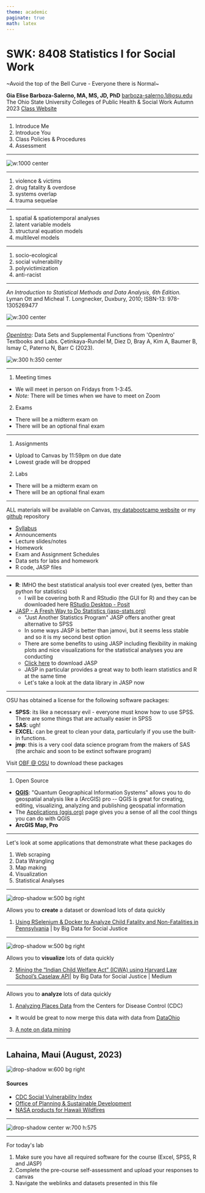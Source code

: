 ```yaml
---
theme: academic
paginate: true
math: latex
---
```


<!-- _class: lead -->
# SWK: 8408 Statistics I for Social Work

 ~Avoid the top of the Bell Curve - Everyone there is Normal~


**Gia Elise Barboza-Salerno, MA, MS, JD, PhD**
<barboza-salerno.1@osu.edu>
The Ohio State University
Colleges of Public Health  & Social Work
Autumn 2023
[Class Website](https://bigdataforsocialjustice.github.io/SWK8408)

---

<!-- _header: Table of Contents -->
1. Introduce Me
2. Introduce You
3. Class Policies & Procedures
4. Assessment
<!-- _footer: SWK 8408 (Week 1) -->
---

<!-- _header: Introduction -->
![w:1000 center](../Images/schools.png)


<!-- _footer: SWK 8408 (Week 1) -->

---
<!-- _header: Substantive Focus -->

1. violence & victims
2. drug fatality & overdose
3. systems overlap
4. trauma sequelae

<!-- _footer: SWK 8408 (Week 1) -->

---

<!-- _header: Methodological Focus -->

1. spatial & spatiotemporal analyses
2. latent variable models
3. structural equation models
4. multilevel models

<!-- _footer: SWK 8408 (Week 1) -->

---

<!-- _header: Frameworks  -->

1. socio-ecological
2. social vulnerability
3. polyvictimization
4. anti-racist
<!-- _footer: SWK 8408 (Week 1) -->
---
<!-- _header: Textbooks  -->
*An Introduction to Statistical Methods and Data Analysis, 6th Edition.*  Lyman Ott and Micheal T. Longnecker, Duxbury, 2010; ISBN-13:  978-1305269477

![w:300 center](../Images/ott_book.png)

<!-- _footer: SWK 8408 (Week 1) -->

---
<!-- _header: Textbooks  -->
*[OpenIntro](https://leanpub.com/os)*: Data Sets and Supplemental Functions from 'OpenIntro' Textbooks and Labs. Çetinkaya-Rundel M, Diez D, Bray A, Kim A, Baumer B, Ismay C, Paterno N, Barr C (2023). 

![w:300 h:350 center](../Images/openintro.png)


<!-- _footer: SWK 8408 (Week 1) -->

---

<!-- _header: Class Policies  -->

1. Meeting times
- We will meet in person on Fridays from 1-3:45. 
- *Note:* There will be times  when we have to meet on Zoom  
2. Exams
- There will be a midterm exam on  
- There will be an optional final exam  
<!-- _footer: SWK 8408 (Week 1) -->
---

<!-- _header: Class Policies  -->

1. Assignments
- Upload to Canvas by 11:59pm on due date  
- Lowest grade will be dropped
2. Labs
- There will be a midterm exam on  
- There will be an optional final exam  
<!-- _footer: SWK 8408 (Week 1) -->
---

<!-- _header: Websites  -->
ALL materials will be available on Canvas, [my databootcamp website](https://bigdataforsocialjustice.github.io/databootcamp/) or my [github](http://www.github.com/bigdataforsocialjustice) repository

- [Syllabus](https://bigdataforsocialjustice.github.io/SWK8408/SWK8408_Syllabus.pdf)
- Announcements 
- Lecture slides/notes  
- Homework  
- Exam and Assignment Schedules  
- Data sets for labs and homework  
- R code, JASP files  
<!-- _footer: SWK 8408 (Week 1) -->

---
<!-- _header: Open Source Software  -->

- **R**: IMHO the best statistical analysis tool ever created (yes, better than python for statistics)
	- I will be covering both R and RStudio (the GUI for R) and they can be downloaded here [RStudio Desktop - Posit](https://posit.co/download/rstudio-desktop/)
- [JASP - A Fresh Way to Do Statistics (jasp-stats.org)](https://jasp-stats.org/)
	- "Just Another Statistics Program" JASP offers another great alternative to SPSS
	- In some ways JASP is better than jamovi, but it seems less stable and so it is my second best option
	- There are some benefits to using JASP including flexibility in making plots and nice visualizations for the statistical analyses you are conducting
	- [Click here](https://jasp-stats.org/download/) to download JASP
	- JASP in particular provides a great way to both learn statistics and R at the same time
	- Let's take a look at the data library in JASP now
	<!-- _footer: SWK 8408 (Week 1) -->
---

<!-- _header: Proprietary Software  -->

OSU has obtained a license for the following software packages:
- **SPSS**: its like a necessary evil - everyone must know how to use SPSS. There are some things that are actually easier in SPSS
- **SAS**: ugh!
- **EXCEL**: can be great to clean your data, particularly if you use the built-in functions. 
- **jmp**: this is a very cool data science program from the makers of SAS (the archaic and soon to be extinct software program)

Visit [OBF @ OSU](https://busfin.osu.edu/user/login?destination=node/3157) to download these packages
<!-- _footer: SWK 8408 (Week 1) -->

---

<!-- _header: Mapping Software  -->

1. Open Source
- [**QGIS**](https://qgis.org/en/site/forusers/download.html):  "Quantum Geographical Information Systems" allows you to do geospatial analysis like a (ArcGIS) pro -- QGIS is great for creating, editing, visualizing, analyzing and publishing geospatial information
- The [Applications (qgis.org)](https://qgis.org/en/site/about/features.html) page gives you a sense of all the cool things you can do with QGIS
- **ArcGIS Map, Pro**
<!-- _footer: SWK 8408 (Week 1) -->
---

<!-- _header: Examples  -->

Let's look at some applications that demonstrate what these packages do
1. Web scraping
2. Data Wrangling
3. Map making
4. Visualization
5. Statistical Analyses
<!-- _footer: SWK 8408 (Week 1) -->

---

<!-- _header: Web Scraping  -->

![drop-shadow w:500 bg right](../Images/wordcloud.png)


Allows you to **create** a dataset or download lots of data quickly
1. [Using RSelenium & Docker to Analyze Child Fatality and Non-Fatalities in Pennsylvania](https://bigdataforsocialjustice.medium.com/using-rselenium-docker-to-analyze-child-fatality-and-non-fatalities-in-pennsylvania-7276cfe3c3ab) | by Big Data for Social Justice
<!-- _footer: SWK 8408 (Week 1) -->

---

<!-- _header: Web Scraping  -->

![drop-shadow w:500 bg right](../Images/icwa_bar.png)

Allows you to **visualize** lots of data quickly

2. [Mining the “Indian Child Welfare Act” (ICWA) using Harvard Law School’s Caselaw API](https://bigdataforsocialjustice.medium.com/mining-the-indian-child-welfare-act-icwa-using-harvard-law-schools-caselaw-api-bc388a099aac)| by Big Data for Social Justice | Medium

<!-- _footer: SWK 8408 (Week 1) -->

---

<!-- _header: Data Wrangling  -->

Allows you to **analyze** lots of data quickly
1. [Analyzing Places Data](https://bigdataforsocialjustice.github.io/databootcamp/analyzing-places-data.html) from the Centers for Disease Control (CDC)
- It would be great to now merge this data with data from [DataOhio](https://data.ohio.gov/wps/portal/gov/data/view/social-determinants-of-health)
3. [A note on data mining](https://bigdataforsocialjustice.github.io/databootcamp/a-note-on-data-mining.html)
<!-- _footer: SWK 8408 (Week 1) -->
---

<!-- _header: Map Making  -->

## Lahaina, Maui (August, 2023)
![drop-shadow w:600 bg right](../Images/lahaina.png)

#### Sources
- [CDC Social Vulnerability Index](https://www.atsdr.cdc.gov/placeandhealth/svi/index.html)
- [Office of Planning & Sustainable Development](https://planning.hawaii.gov/gis/download-gis-data-expanded/)
- [NASA products for Hawaii Wildfires](https://maps.disasters.nasa.gov/arcgis/apps/MinimalGallery/index.html?appid=dc9435cc989e449fbc91275d6c227c80)


<!-- _footer: SWK 8408 (Week 1) -->

---


<!-- _header: Visualization  -->
![drop-shadow  center w:700 h:575](../Images/nssi_ivat_poster.png)

<!-- _footer: SWK 8408 (Week 1) -->

---

<!-- _header: Week 1 Lab  -->

For today's lab
1. Make sure you have all required software for the course (Excel, SPSS, R and JASP)
2. Complete the pre-course self-assessment and upload your responses to canvas
3. Navigate the weblinks and datasets presented in this file

<!-- _footer: SWK 8408 (Week 1) -->
